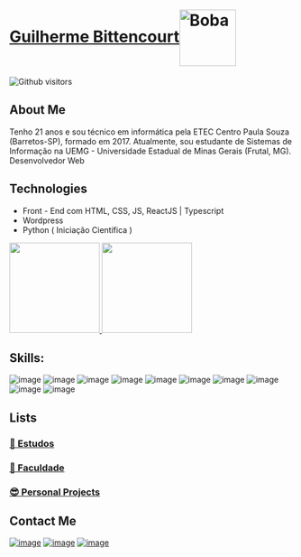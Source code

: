  # <a href="https://www.linkedin.com/in/guilherme-corr%C3%AAa-2762621b6/">Guilherme Bittencourt</a><img align="center" alt="Boba" height="100" width="100" src="https://64.media.tumblr.com/0a92f3a539c73fb48730bf0bd5a5a1dd/a16a9e8cc810c0de-d3/s400x600/c64786701145a600c09446237a22750973ead896.gif">
 
 
![Github visitors](https://komarev.com/ghpvc/?username=bittenks&color=7159c0&style=flat-square)
## About Me
Tenho 21 anos e sou técnico em informática pela ETEC Centro Paula Souza (Barretos-SP), formado em 2017. Atualmente, sou estudante de Sistemas de Informação na UEMG - Universidade Estadual de Minas Gerais (Frutal, MG). 
<br>
Desenvolvedor Web

## Technologies
- Front - End com HTML, CSS, JS, ReactJS | Typescript 
- Wordpress
- Python ( Iniciação Científica )

<a href="https://github.com/bittenks" target="_blank">
 <img height="160em" src="https://github-readme-stats-eight-theta.vercel.app/api?username=bittenks&show_icons=true&theme=dracula&include_all_commits=true&count_private=true"/>
  <img height="160em" src="https://github-readme-stats-eight-theta.vercel.app/api/top-langs/?username=bittenks&layout=compact&langs_count=8&theme=dracula"/>
 <a/>
 
 <br/>
 
 ## Skills:  

![image](https://img.shields.io/badge/Python-3776AB?style=for-the-badge&logo=python&logoColor=white)
![image](https://img.shields.io/badge/TypeScript-007ACC?style=for-the-badge&logo=typescript&logoColor=white)
![image](https://img.shields.io/badge/JavaScript-323330?style=for-the-badge&logo=javascript&logoColor=F7DF1E)
![image](https://img.shields.io/badge/TypeScript-007ACC?style=for-the-badge&logo=typescript&logoColor=white)
![image](https://img.shields.io/badge/HTML5-E34F26?style=for-the-badge&logo=html5&logoColor=white)
![image](https://img.shields.io/badge/CSS3-1572B6?style=for-the-badge&logo=css3&logoColor=white)
![image](https://img.shields.io/badge/React-20232A?style=for-the-badge&logo=react&logoColor=61DAFB)
![image](https://img.shields.io/badge/Firebase-F29D0C?style=for-the-badge&logo=firebase&logoColor=white)
![image](https://img.shields.io/badge/Microsoft_SharePoint-0078D4?style=for-the-badge&logo=microsoft-sharepoint&logoColor=white)
![image](https://img.shields.io/badge/Linux-E34F26?style=for-the-badge&logo=linux&logoColor=black)

 
## Lists
  ### <a href="https://github.com/stars/bittenks/lists/estudos">🤔 Estudos</a>
  ### <a href="https://github.com/stars/bittenks/lists/faculdade">🤯 Faculdade</a>
  ### <a href="https://github.com/stars/bittenks/lists/personal-projects">😎 Personal Projects</a>


##  Contact Me
  <a href="https://www.linkedin.com/in/guilherme-corr%C3%AAa-2762621b6/">![image](https://img.shields.io/badge/LinkedIn-0077B5?style=for-the-badge&logo=linkedin&logoColor=white
)</a>
  <a href="mailto:guilhermebittencourtcorrea@gmail.com">![image](https://img.shields.io/badge/Gmail-D14836?style=for-the-badge&logo=gmail&logoColor=white)</a>
  <a href="https://instagram.com/bittenks_">![image](https://img.shields.io/badge/Instagram-E4405F?style=for-the-badge&logo=instagram&logoColor=white)</a>

</div>
